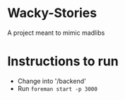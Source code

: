 # Wacky-Stories
A project meant to mimic madlibs

# Instructions to run
- Change into '/backend'
- Run `foreman start -p 3000`
